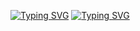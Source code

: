 <!---Пример кода-->
[![Typing SVG](https://readme-typing-svg.herokuapp.com?color=%2336BCF7&lines=Hey+My+name+is+Dmitry+and+I`am+a+QA+Engineer)](https://git.io/typing-svg)
[![Typing SVG](https://readme-typing-svg.herokuapp.com?color=%2336BCF7&lines=Hey+My+name+is+Dmitry+and+I`am+a+QA+Engineer)](https://git.io/typing-svg)
